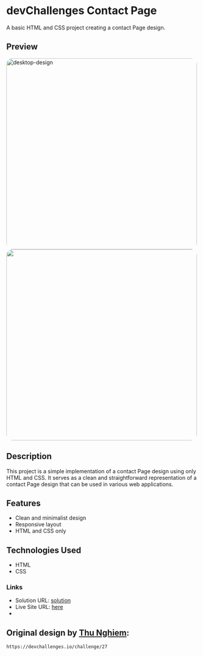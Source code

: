 # devChallenges Contact Page 

A basic HTML and CSS project creating a contact Page design.

## Preview
<div style="display:flex,justify-content:center,gap:20px">
<img src="https://pbs.twimg.com/media/GCgVsIqW8AAjKOm?format=jpg&name=large" alt="desktop-design" height="500" style="border-radius:16px;">
<img src="https://pbs.twimg.com/media/GCgVtHjXkAApOw1?format=jpg&name=medium" height="500" style="border-radius:16px;">
  
</div>

## Description

This project is a simple implementation of a contact Page design using only HTML and CSS. It serves as a clean and straightforward representation of a  contact Page design that can be used in various web applications.

## Features

- Clean and minimalist design
- Responsive layout
- HTML and CSS only

## Technologies Used

- HTML
- CSS
### Links

- Solution URL: [solution](https://github.com/enesthedad/devChallenges-2)
- Live Site URL: [here](https://verdant-starlight-c66100.netlify.app/)
- 
## Original design by <a href='https://devchallenges.io/profile/ff6a2335-b279-4601-8927-85c85af7e7d8'>Thu Nghiem</a>:

   ```bash
   https://devchallenges.io/challenge/27
